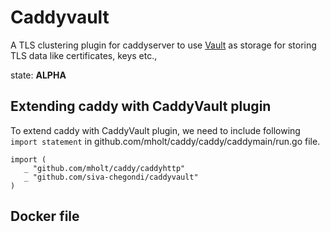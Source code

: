 # Caddyvault

A TLS clustering plugin for caddyserver to use [Vault](https://vaultproject.io) as storage for storing TLS data like certificates, keys etc.,

state: **ALPHA**

## Extending caddy with CaddyVault plugin
To extend caddy with CaddyVault plugin, we need to include following `import statement`
in github.com/mholt/caddy/caddy/caddymain/run.go file.
```
import (
   _ "github.com/mholt/caddy/caddyhttp"
   _ "github.com/siva-chegondi/caddyvault"
)
```

## Docker file
